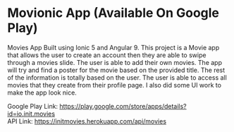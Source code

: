 # Movionic App (Available On Google Play)
Movies App Built using Ionic 5 and Angular 9. This project is a Movie app that allows the user to create an account then they are able to swipe through a movies slide. The user is able to add their own movies. The app will try and find a poster for the movie based on the provided title. The rest of the information is totally based on the user. The user is able to access all movies that they create from their profile page. I also did some UI work to make the app look nice.



Google Play Link: https://play.google.com/store/apps/details?id=io.init.movies <br/>
API Link: https://initmovies.herokuapp.com/api/movies
